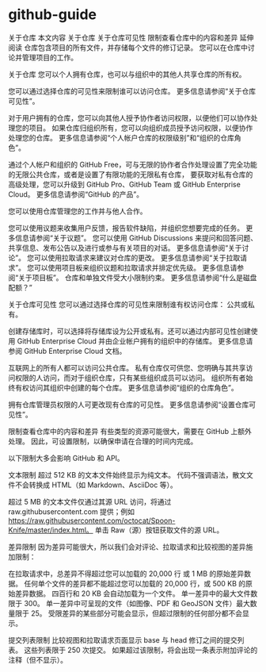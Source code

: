# github-guide

关于仓库
本文内容
关于仓库
关于仓库可见性
限制查看仓库中的内容和差异
延伸阅读
仓库包含项目的所有文件，并存储每个文件的修订记录。 您可以在仓库中讨论并管理项目的工作。

关于仓库
您可以个人拥有仓库，也可以与组织中的其他人共享仓库的所有权。

您可以通过选择仓库的可见性来限制谁可以访问仓库。 更多信息请参阅“关于仓库可见性”。

对于用户拥有的仓库，您可以向其他人授予协作者访问权限，以便他们可以协作处理您的项目。 如果仓库归组织所有，您可以向组织成员授予访问权限，以便协作处理您的仓库。 更多信息请参阅“个人帐户仓库的权限级别”和“组织的仓库角色”。

通过个人帐户和组织的 GitHub Free，可与无限的协作者合作处理设置了完全功能的无限公共仓库，或者是设置了有限功能的无限私有仓库， 要获取对私有仓库的高级处理，您可以升级到 GitHub Pro、GitHub Team 或 GitHub Enterprise Cloud。 更多信息请参阅“GitHub 的产品”。

您可以使用仓库管理您的工作并与他人合作。

您可以使用议题来收集用户反馈，报告软件缺陷，并组织您想要完成的任务。 更多信息请参阅“关于议题”。
您可以使用 GitHub Discussions 来提问和回答问题、共享信息、发布公告以及进行或参与有关项目的对话。 更多信息请参阅“关于讨论”。
您可以使用拉取请求来建议对仓库的更改。 更多信息请参阅“关于拉取请求”。
您可以使用项目板来组织议题和拉取请求并排定优先级。 更多信息请参阅“关于项目板”。
仓库和单独文件受大小限制约束。 更多信息请参阅“什么是磁盘配额？”

关于仓库可见性
您可以通过选择仓库的可见性来限制谁有权访问仓库： 公共或私有。

创建存储库时，可以选择将存储库设为公开或私有。还可以通过内部可见性创建使用 GitHub Enterprise Cloud 并由企业帐户拥有的组织中的存储库。 更多信息请参阅 GitHub Enterprise Cloud 文档。

互联网上的所有人都可以访问公共仓库。
私有仓库仅可供您、您明确与其共享访问权限的人访问，而对于组织仓库，只有某些组织成员可以访问。
组织所有者始终有权访问其组织中创建的每个仓库。 更多信息请参阅“组织的仓库角色”。

拥有仓库管理员权限的人可更改现有仓库的可见性。 更多信息请参阅“设置仓库可见性”。

限制查看仓库中的内容和差异
有些类型的资源可能很大，需要在 GitHub 上额外处理。 因此，可设置限制，以确保申请在合理的时间内完成。

以下限制大多会影响 GitHub 和 API。

文本限制
超过 512 KB 的文本文件始终显示为纯文本。 代码不强调语法，散文文件不会转换成 HTML（如 Markdown、AsciiDoc 等）。

超过 5 MB 的文本文件仅通过其源 URL 访问，将通过 raw.githubusercontent.com 提供；例如 https://raw.githubusercontent.com/octocat/Spoon-Knife/master/index.html。 单击 Raw（源）按钮获取文件的源 URL。

差异限制
因为差异可能很大，所以我们会对评论、拉取请求和比较视图的差异施加限制：

在拉取请求中，总差异不得超过您可以加载的 20,000 行 或 1 MB 的原始差异数据。
任何单个文件的差异都不能超过您可以加载的 20,000 行，或 500 KB 的原始差异数据。 四百行和 20 KB 会自动加载为一个文件。
单一差异中的最大文件数限于 300。
单一差异中可呈现的文件（如图像、PDF 和 GeoJSON 文件）最大数量限于 25。
受限差异的某些部分可能会显示，但超过限制的任何部分都不会显示。

提交列表限制
比较视图和拉取请求页面显示 base 与 head 修订之间的提交列表。 这些列表限于 250 次提交。 如果超过该限制，将会出现一条表示附加评论的注释（但不显示）。
